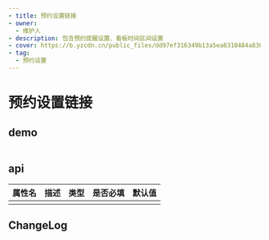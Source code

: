 ```yaml
---
- title: 预约设置链接
- owner:
  - 维护人
- description: 包含预约提醒设置、看板时间区间设置
- cover: https://b.yzcdn.cn/public_files/dd97ef316349b13a5ea8310484a8309d.png
- tag:
  - 预约设置
---
```


# 预约设置链接
## demo
```jsx
```
## api
| 属性名  | 描述                 | 类型                                                  | 是否必填 | 默认值               |
| ------ | ------------------- | ---------------------------------------------------- | ------- | ------------------- |
|        |                     |                                                      |         |                     |

## ChangeLog
